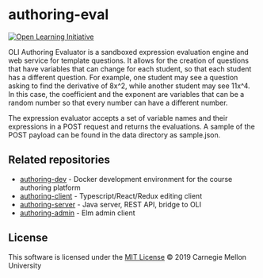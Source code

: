 # authoring-eval

[![Open Learning Initiative](https://oli.cmu.edu/wp-content/uploads/2018/10/oli-logo-78px-high-1.svg)](http://oli.cmu.edu/)

OLI Authoring Evaluator is a sandboxed expression evaluation engine and web service for template questions. It allows for the creation of questions that have variables that can change for each student, so that each student has a different question. For example, one student may see a question asking to find the derivative of 8x^2, while another student may see 11x^4. In this case, the coefficient and the exponent are variables that can be a random number so that every number can have a different number.

The expression evaluator accepts a set of variable names and their expressions in a POST request and returns the evaluations. A sample of the POST payload can be found in the data directory as sample.json.

## Related repositories
* [authoring-dev](https://github.com/Simon-Initiative/authoring-dev) - Docker development environment for the course authoring platform
* [authoring-client](https://github.com/Simon-Initiative/authoring-client) - Typescript/React/Redux editing client
* [authoring-server](https://github.com/Simon-Initiative/authoring-server) - Java server, REST API, bridge to OLI
* [authoring-admin](https://github.com/Simon-Initiative/authoring-admin) - Elm admin client

## License
This software is licensed under the [MIT License](./LICENSE) © 2019 Carnegie Mellon University
